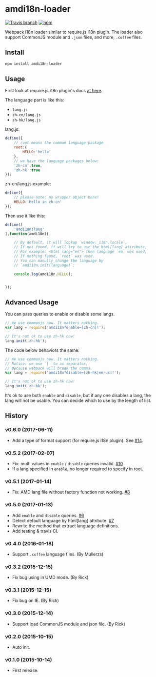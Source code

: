# amdi18n-loader

[![Travis branch](https://img.shields.io/travis/futuweb/webpack-amdi18n-loader/master.svg)](https://travis-ci.org/futuweb/webpack-amdi18n-loader)
[![npm](https://img.shields.io/npm/v/amdi18n-loader.svg)](https://npmjs.com/package/amdi18n-loader)

Webpack i18n loader similar to require.js i18n plugin. The loader also support CommonJS module and `.json` files, and more, `.coffee` files.

## Install

```sh
npm install amdi18n-loader
```

## Usage

First look at require.js i18n plugin's docs [at here](http://requirejs.org/docs/api.html#i18n).

The language part is like this:

- `lang.js`
- `zh-cn/lang.js`
- `zh-hk/lang.js`

lang.js:

```javascript
define({
    // root means the common language package
    root:{
        HELLO:'hello'
    },
    // we have the language packages below:
    'zh-cn':true,
    'zh-hk':true
});
```

zh-cn/lang.js example:

```javascript
define({
    // please note: no wrapper object here!
    HELLO:'hello in zh-cn'
});
```

Then use it like this:

```javascript
define([
    'amdi18n!lang'
],function(amdi18n){

    // By default, it will lookup `window._i18n.locale`,
    // If not found, it will try to use the html[lang] attribute,
    // For example: <html lang="en"> then language `en` was used,
    // If nothing found, `root` was used.
    // You can manully change the language by
    // `amdi18n.init(language)`;

    console.log(amdi18n.HELLO);


});
```

## Advanced Usage

You can pass queries to enable or disable some langs.

```javascript
// We use commonjs now. It matters nothing.
var lang = require('amdi18n?enable=[zh-cn]!');

// It's not ok to use zh-hk now!
lang.init('zh-hk');
```

The code below behaviors the same:

```javascript
// We use commonjs now. It matters nothing.
// Notice: we use `|` to as separator,
// Because webpack will break the comma.
var lang = require('amdi18n?disable=[zh-hk|en-us]!');

// It's not ok to use zh-hk now!
lang.init('zh-hk');
```

It's ok to use both `enable` and `disable`, but if any one disables a lang, the lang will not be usable. You can decide which to use by the length of list.

## History

### v0.6.0 (2017-06-11)

- Add a type of format support (for require.js i18n plugin). See [#14](https://github.com/futuweb/webpack-amdi18n-loader/issues/14).

### v0.5.2 (2017-02-07)

- Fix: multi values in `enable` / `disable` queries invalid. [#10](https://github.com/futuweb/webpack-amdi18n-loader/issues/10)
- If a lang specified in `enable`, no longer required to specify in root.

### v0.5.1 (2017-01-14)

- Fix: AMD lang file without factory function not working. [#8](https://github.com/futuweb/webpack-amdi18n-loader/issues/8)

### v0.5.0 (2017-01-13)

- Add `enable` and `disable` queries. [#6](https://github.com/futuweb/webpack-amdi18n-loader/issues/7)
- Detect default language by html[lang] attribute. [#7](https://github.com/futuweb/webpack-amdi18n-loader/issues/7)
- Rewrite the method that extract language definitions.
- Add testing & travis CI.

### v0.4.0 (2016-01-18)

- Support `.coffee` language files. (By Mullerzs)

### v0.3.2 (2015-12-15)

- Fix bug using in UMD mode. (By Rick)

### v0.3.1 (2015-12-15)

- Fix bug on IE. (By Rick)

### v0.3.0 (2015-12-14)

- Support load CommonJS module and json file. (By Rick)

### v0.2.0 (2015-10-15)

- Auto init.

### v0.1.0 (2015-10-14)

- First release.
